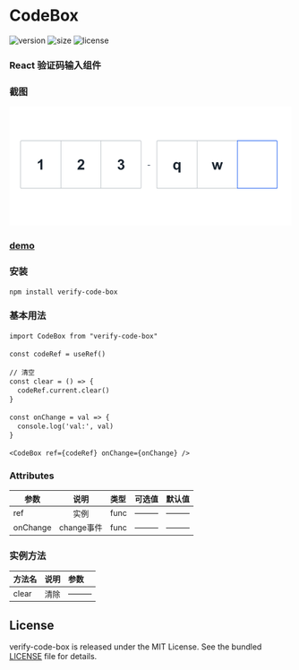 # CodeBox
![version](https://img.shields.io/npm/v/verify-code-box)
![size](https://img.shields.io/bundlephobia/min/verify-code-box)
![license](https://img.shields.io/npm/l/verify-code-box)
### React 验证码输入组件

### 截图
![screenshot](./screenshot/img1.png)

### [demo](https://liruifengv.github.io/verify-code-box/)


### 安装
```
npm install verify-code-box
```

### 基本用法

```
import CodeBox from "verify-code-box"

const codeRef = useRef()

// 清空
const clear = () => {
  codeRef.current.clear()
}

const onChange = val => {
  console.log('val:', val)
}

<CodeBox ref={codeRef} onChange={onChange} />

```

###  Attributes
| 参数        | 说明           | 类型  | 可选值 | 默认值 |
| ------------- |:-------------:| :-----|:-----|:-----|
| ref   | 实例 |   func | ——— | ——— |
| onChange   | change事件 |   func | ——— | ——— |


### 实例方法

| 方法名        | 说明           | 参数  |
| ------------- |:-------------:| :-----|
| clear   | 清除 | ——— |

## License

verify-code-box is released under the MIT License. See the bundled
[LICENSE](./LICENSE) file for details.

